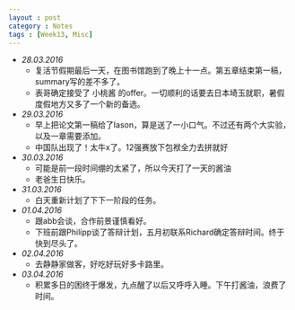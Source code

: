 ```yaml
---
layout : post
category : Notes
tags : [Week13, Misc]
---
```


- *28.03.2016*
    + 复活节假期最后一天，在图书馆跑到了晚上十一点。第五章结束第一稿，summary写的差不多了。
    + 表哥确定接受了 小桃酱 的offer。一切顺利的话要去日本埼玉就职，暑假度假地方又多了一个新的备选。
- *29.03.2016*
    + 早上把论文第一稿给了Iason，算是送了一小口气。不过还有两个大实验，以及一章需要添加。
    + 中国队出现了！太牛x了。12强赛放下包袱全力去拼就好
- *30.03.2016*
    + 可能是前一段时间绷的太紧了，所以今天打了一天的酱油
    + 老爸生日快乐。
- *31.03.2016*
    + 白天重新计划了下下一阶段的任务。
- *01.04.2016*
    + 跟abb会谈，合作前景谨慎看好。
    + 下班前跟Philipp谈了答辩计划，五月初联系Richard确定答辩时间。终于快到尽头了。
- *02.04.2016*
    + 去静静家做客，好吃好玩好多卡路里。
- *03.04.2016*
    + 积累多日的困终于爆发，九点醒了以后又呼呼入睡。下午打酱油，浪费了时间。